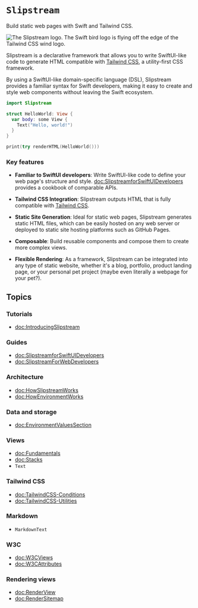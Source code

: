 # ``Slipstream``

Build static web pages with Swift and Tailwind CSS.

![The Slipstream logo. The Swift bird logo is flying off the edge of the Tailwind CSS wind logo.](logo)

Slipstream is a declarative framework that allows you to write SwiftUI-like
code to generate HTML compatible with [Tailwind CSS](https://tailwindcss.com/docs/installation),
a utility-first CSS framework.

By using a SwiftUI-like domain-specific language (DSL), Slipstream provides a
familiar syntax for Swift developers, making it easy to create and style web
components without leaving the Swift ecosystem.

```swift
import Slipstream

struct HelloWorld: View {
  var body: some View {
    Text("Hello, world!")
  }
}

print(try renderHTML(HelloWorld()))
```

### Key features

- **Familiar to SwiftUI developers**: Write SwiftUI-like code to define your
  web page's structure and style. <doc:SlipstreamforSwiftUIDevelopers> provides
  a cookbook of comparable APIs.

- **Tailwind CSS Integration**: Slipstream outputs HTML that is fully
  compatible with [Tailwind CSS](https://tailwindcss.com).

- **Static Site Generation**: Ideal for static web pages, Slipstream generates
  static HTML files, which can be easily hosted on any web server or deployed
  to static site hosting platforms such as GitHub Pages.

- **Composable**: Build reusable components and compose them to create more
  complex views.

- **Flexible Rendering**: As a framework, Slipstream can be integrated into any
  type of static website, whether it's a blog, portfolio, product landing page,
  or your personal pet project (maybe even literally a webpage for your pet?). 

## Topics

### Tutorials

- <doc:IntroducingSlipstream>

### Guides

- <doc:SlipstreamforSwiftUIDevelopers>
- <doc:SlipstreamForWebDevelopers>

### Architecture

- <doc:HowSlipstreamWorks>
- <doc:HowEnvironmentWorks>

### Data and storage

- <doc:EnvironmentValuesSection>

### Views

- <doc:Fundamentals>
- <doc:Stacks>
- ``Text``

### Tailwind CSS

- <doc:TailwindCSS-Conditions>
- <doc:TailwindCSS-Utilities>

### Markdown

- ``MarkdownText``

### W3C

- <doc:W3CViews>
- <doc:W3CAttributes>

### Rendering views

- <doc:RenderView>
- <doc:RenderSitemap>
